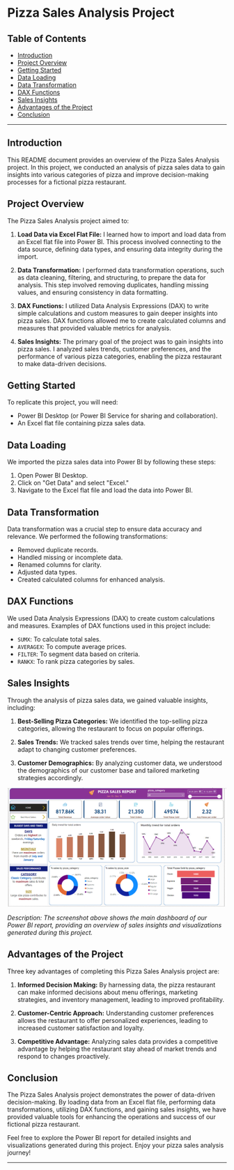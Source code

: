 # Pizza Sales Analysis Project

## Table of Contents

- [Introduction](#introduction)
- [Project Overview](#project-overview)
- [Getting Started](#getting-started)
- [Data Loading](#data-loading)
- [Data Transformation](#data-transformation)
- [DAX Functions](#dax-functions)
- [Sales Insights](#sales-insights)
- [Advantages of the Project](#advantages-of-the-project)
- [Conclusion](#conclusion)

---

## Introduction

This README document provides an overview of the Pizza Sales Analysis project. In this project, we conducted an analysis of pizza sales data to gain insights into various categories of pizza and improve decision-making processes for a fictional pizza restaurant.

## Project Overview

The Pizza Sales Analysis project aimed to:

1. **Load Data via Excel Flat File:** I learned how to import and load data from an Excel flat file into Power BI. This process involved connecting to the data source, defining data types, and ensuring data integrity during the import.

2. **Data Transformation:** I performed data transformation operations, such as data cleaning, filtering, and structuring, to prepare the data for analysis. This step involved removing duplicates, handling missing values, and ensuring consistency in data formatting.

3. **DAX Functions:** I utilized Data Analysis Expressions (DAX) to write simple calculations and custom measures to gain deeper insights into pizza sales. DAX functions allowed me to create calculated columns and measures that provided valuable metrics for analysis.

4. **Sales Insights:** The primary goal of the project was to gain insights into pizza sales. I analyzed sales trends, customer preferences, and the performance of various pizza categories, enabling the pizza restaurant to make data-driven decisions.

## Getting Started

To replicate this project, you will need:

- Power BI Desktop (or Power BI Service for sharing and collaboration).
- An Excel flat file containing pizza sales data.

## Data Loading

We imported the pizza sales data into Power BI by following these steps:

1. Open Power BI Desktop.
2. Click on "Get Data" and select "Excel."
3. Navigate to the Excel flat file and load the data into Power BI.

## Data Transformation

Data transformation was a crucial step to ensure data accuracy and relevance. We performed the following transformations:

- Removed duplicate records.
- Handled missing or incomplete data.
- Renamed columns for clarity.
- Adjusted data types.
- Created calculated columns for enhanced analysis.

## DAX Functions

We used Data Analysis Expressions (DAX) to create custom calculations and measures. Examples of DAX functions used in this project include:

- `SUMX`: To calculate total sales.
- `AVERAGEX`: To compute average prices.
- `FILTER`: To segment data based on criteria.
- `RANKX`: To rank pizza categories by sales.

## Sales Insights

Through the analysis of pizza sales data, we gained valuable insights, including:

1. **Best-Selling Pizza Categories:** We identified the top-selling pizza categories, allowing the restaurant to focus on popular offerings.

2. **Sales Trends:** We tracked sales trends over time, helping the restaurant adapt to changing customer preferences.

3. **Customer Demographics:** By analyzing customer data, we understood the demographics of our customer base and tailored marketing strategies accordingly.

![Sales Dashboard](https://github.com/NoopurWagh/Portfolio/blob/main/PizzaSales/PizzaSalesDashboard.png)

*Description: The screenshot above shows the main dashboard of our Power BI report, providing an overview of sales insights and visualizations generated during this project.*

## Advantages of the Project

Three key advantages of completing this Pizza Sales Analysis project are:

1. **Informed Decision Making:** By harnessing data, the pizza restaurant can make informed decisions about menu offerings, marketing strategies, and inventory management, leading to improved profitability.

2. **Customer-Centric Approach:** Understanding customer preferences allows the restaurant to offer personalized experiences, leading to increased customer satisfaction and loyalty.

3. **Competitive Advantage:** Analyzing sales data provides a competitive advantage by helping the restaurant stay ahead of market trends and respond to changes proactively.

## Conclusion

The Pizza Sales Analysis project demonstrates the power of data-driven decision-making. By loading data from an Excel flat file, performing data transformations, utilizing DAX functions, and gaining sales insights, we have provided valuable tools for enhancing the operations and success of our fictional pizza restaurant.

Feel free to explore the Power BI report for detailed insights and visualizations generated during this project. Enjoy your pizza sales analysis journey!

---

